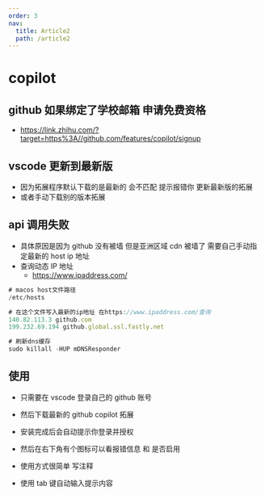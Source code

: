```yaml
---
order: 3
nav:
  title: Article2
  path: /article2
---
```


# copilot

## github 如果绑定了学校邮箱 申请免费资格

- https://link.zhihu.com/?target=https%3A//github.com/features/copilot/signup

## vscode 更新到最新版

- 因为拓展程序默认下载的是最新的 会不匹配 提示报错你 更新最新版的拓展
- 或者手动下载别的版本拓展

## api 调用失败

- 具体原因是因为 github 没有被墙 但是亚洲区域 cdn 被墙了 需要自己手动指定最新的 host ip 地址
- 查询动态 IP 地址
  - https://www.ipaddress.com/

```js
# macos host文件路径
/etc/hosts

# 在这个文件写入最新的ip地址 在https://www.ipaddress.com/查询
140.82.113.3 github.com
199.232.69.194 github.global.ssl.fastly.net

# 刷新dns缓存
sudo killall -HUP mDNSResponder

```

## 使用

- 只需要在 vscode 登录自己的 github 账号
- 然后下载最新的 github copilot 拓展
- 安装完成后会自动提示你登录并授权

- 然后在右下角有个图标可以看报错信息 和 是否启用

- 使用方式很简单 写注释
- 使用 tab 键自动输入提示内容
